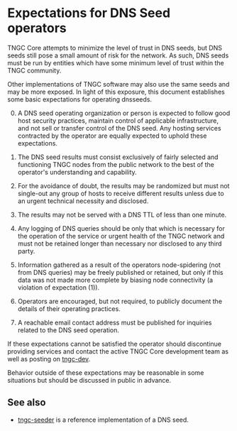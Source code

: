 Expectations for DNS Seed operators
====================================

TNGC Core attempts to minimize the level of trust in DNS seeds,
but DNS seeds still pose a small amount of risk for the network.
As such, DNS seeds must be run by entities which have some minimum
level of trust within the TNGC community.

Other implementations of TNGC software may also use the same
seeds and may be more exposed. In light of this exposure, this
document establishes some basic expectations for operating dnsseeds.

0. A DNS seed operating organization or person is expected to follow good
host security practices, maintain control of applicable infrastructure,
and not sell or transfer control of the DNS seed. Any hosting services
contracted by the operator are equally expected to uphold these expectations.

1. The DNS seed results must consist exclusively of fairly selected and
functioning TNGC nodes from the public network to the best of the
operator's understanding and capability.

2. For the avoidance of doubt, the results may be randomized but must not
single-out any group of hosts to receive different results unless due to an
urgent technical necessity and disclosed.

3. The results may not be served with a DNS TTL of less than one minute.

4. Any logging of DNS queries should be only that which is necessary
for the operation of the service or urgent health of the TNGC
network and must not be retained longer than necessary nor disclosed
to any third party.

5. Information gathered as a result of the operators node-spidering
(not from DNS queries) may be freely published or retained, but only
if this data was not made more complete by biasing node connectivity
(a violation of expectation (1)).

6. Operators are encouraged, but not required, to publicly document the
details of their operating practices.

7. A reachable email contact address must be published for inquiries
related to the DNS seed operation.

If these expectations cannot be satisfied the operator should
discontinue providing services and contact the active TNGC
Core development team as well as posting on
[tngc-dev](https://lists.linuxfoundation.org/mailman/listinfo/tngc-dev).

Behavior outside of these expectations may be reasonable in some
situations but should be discussed in public in advance.

See also
----------
- [tngc-seeder](https://github.com/sipa/tngc-seeder) is a reference implementation of a DNS seed.
